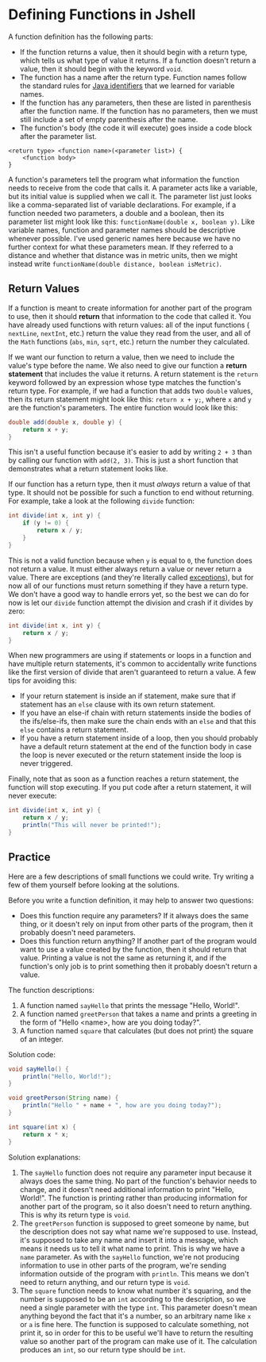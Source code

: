 # Defining Functions in Jshell

A function definition has the following parts:
- If the function returns a value, then it should begin with a return type,
which tells us what type of value it returns. If a function doesn't return a
value, then it should begin with the keyword `void`.
- The function has a name after the return type. Function names follow the
standard rules for [Java identifiers](../../variables/names.md) that we learned
for variable names.
- If the function has any parameters, then these are listed in parenthesis after
the function name. If the function has no parameters, then we must still include
a set of empty parenthesis after the name.
- The function's body (the code it will execute) goes inside a code block after
the parameter list.

```
<return type> <function name>(<parameter list>) {
    <function body>
}
```

A function's parameters tell the program what information the function needs to
receive from the code that calls it. A parameter acts like a variable, but its
initial value is supplied when we call it. The parameter list just looks like a
comma-separated list of variable declarations. For example, if a function needed
two parameters, a double and a boolean, then its parameter list might look like
this: `functionName(double x, boolean y)`. Like variable names, function and
parameter names should be descriptive whenever possible. I've used generic names
here because we have no further context for what these parameters mean. If they
referred to a distance and whether that distance was in metric units, then we
might instead write `functionName(double distance, boolean isMetric)`.

## Return Values

If a function is meant to create information for another part of the program to
use, then it should **return** that information to the code that called it. You
have already used functions with return values: all of the input functions (
`nextLine`, `nextInt`, etc.) return the value they read from the user, and all
of the `Math` functions (`abs`, `min`, `sqrt`, etc.) return the number they
calculated.

If we want our function to return a value, then we need to include the value's
type before the name. We also need to give our function a **return statement**
that includes the value it returns. A return statement is the `return` keyword
followed by an expression whose type matches the function's return type. For
example, if we had a function that adds two `double` values, then its return
statement might look like this: `return x + y;`, where `x` and `y` are the
function's parameters. The entire function would look like this:

```java
double add(double x, double y) {
    return x + y;
}
```

This isn't a useful function because it's easier to add by writing `2 + 3` than
by calling our function with `add(2, 3)`. This is just a short function that
demonstrates what a return statement looks like.

If our function has a return type, then it must *always* return a value of that
type. It should not be possible for such a function to end without returning.
For example, take a look at the following `divide` function:

```java
int divide(int x, int y) {
    if (y != 0) {
        return x / y;
    }
}
```

This is not a valid function because when `y` is equal to `0`, the function does
not return a value. It must either always return a value or never return a
value. There are exceptions (and they're literally called [exceptions](
https://docs.oracle.com/javase/tutorial/essential/exceptions/index.html)), but
for now all of our functions must return something if they have a return type.
We don't have a good way to handle errors yet, so the best we can do for now is
let our `divide` function attempt the division and crash if it divides by zero:

```java
int divide(int x, int y) {
    return x / y;
}
```

When new programmers are using if statements or loops in a function and have
multiple return statements, it's common to accidentally write functions like the
first version of divide that aren't guaranteed to return a value. A few tips for
avoiding this:
- If your return statement is inside an if statement, make sure that if
statement has an `else` clause with its own return statement.
- If you have an else-if chain with return statements inside the bodies of the
ifs/else-ifs, then make sure the chain ends with an `else` and that this `else`
contains a return statement.
- If you have a return statement inside of a loop, then you should probably have
a default return statement at the end of the function body in case the loop is
never executed or the return statement inside the loop is never triggered.

Finally, note that as soon as a function reaches a return statement, the
function will stop executing. If you put code after a return statement, it will
never execute:

```java
int divide(int x, int y) {
    return x / y;
    println("This will never be printed!");
}
```

## Practice

Here are a few descriptions of small functions we could write. Try writing a few
of them yourself before looking at the solutions.

Before you write a function definition, it may help to answer two questions:
- Does this function require any parameters? If it always does the same thing,
or it doesn't rely on input from other parts of the program, then it probably
doesn't need parameters.
- Does this function return anything? If another part of the program would want
to use a value created by the function, then it should return that value.
Printing a value is not the same as returning it, and if the function's only job
is to print something then it probably doesn't return a value.

The function descriptions:
1. A function named `sayHello` that prints the message "Hello, World!".
2. A function named `greetPerson` that takes a name and prints a greeting in the
form of "Hello \<name\>, how are you doing today?".
3. A function named `square` that calculates (but does not print) the square of
an integer.

Solution code:

```java
void sayHello() {
    println("Hello, World!");
}

void greetPerson(String name) {
    println("Hello " + name + ", how are you doing today?");
}

int square(int x) {
    return x * x;
}
```

Solution explanations:
1. The `sayHello` function does not require any parameter input because it
always does the same thing. No part of the function's behavior needs to change,
and it doesn't need additional information to print "Hello, World!". The
function is printing rather than producing information for another part of the
program, so it also doesn't need to return anything. This is why its return type
is `void`.
2. The `greetPerson` function is supposed to greet someone by name, but the
description does not say what name we're supposed to use. Instead, it's supposed
to take any name and insert it into a message, which means it needs us to tell
it what name to print. This is why we have a `name` parameter. As with the
`sayHello` function, we're not producing information to use in other parts of
the program, we're sending information outside of the program with `println`.
This means we don't need to return anything, and our return type is `void`.
3. The `square` function needs to know what number it's squaring, and the number
is supposed to be an `int` according to the description, so we need a single
parameter with the type `int`. This parameter doesn't mean anything beyond the
fact that it's a number, so an arbitrary name like `x` or `a` is fine here. The
function is supposed to calculate something, not print it, so in order for this
to be useful we'll have to return the resulting value so another part of the
program can make use of it. The calculation produces an `int`, so our return
type should be `int`.
